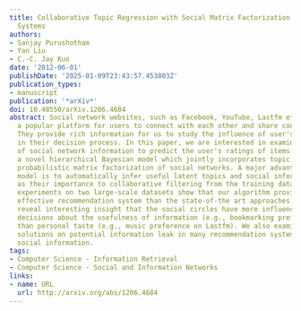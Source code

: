 ```yaml
---
title: Collaborative Topic Regression with Social Matrix Factorization for Recommendation
  Systems
authors:
- Sanjay Purushotham
- Yan Liu
- C.-C. Jay Kuo
date: '2012-06-01'
publishDate: '2025-01-09T23:43:57.453803Z'
publication_types:
- manuscript
publication: '*arXiv*'
doi: 10.48550/arXiv.1206.4684
abstract: Social network websites, such as Facebook, YouTube, Lastfm etc, have become
  a popular platform for users to connect with each other and share content or opinions.
  They provide rich information for us to study the influence of user's social circle
  in their decision process. In this paper, we are interested in examining the effectiveness
  of social network information to predict the user's ratings of items. We propose
  a novel hierarchical Bayesian model which jointly incorporates topic modeling and
  probabilistic matrix factorization of social networks. A major advantage of our
  model is to automatically infer useful latent topics and social information as well
  as their importance to collaborative filtering from the training data. Empirical
  experiments on two large-scale datasets show that our algorithm provides a more
  effective recommendation system than the state-of-the art approaches. Our results
  reveal interesting insight that the social circles have more influence on people's
  decisions about the usefulness of information (e.g., bookmarking preference on Delicious)
  than personal taste (e.g., music preference on Lastfm). We also examine and discuss
  solutions on potential information leak in many recommendation systems that utilize
  social information.
tags:
- Computer Science - Information Retrieval
- Computer Science - Social and Information Networks
links:
- name: URL
  url: http://arxiv.org/abs/1206.4684
---
```

